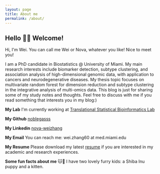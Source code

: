 ```yaml
---
layout: page
title: About me
permalink: /about/
---
```




## Hello 👋🏻 Welcome!

Hi, I'm Wei. You can call me Wei or Nova, whatever you like! Nice to meet you!  

I am a PhD candidate in Biostatistics @ University of Miami. My main research interests include biomarker detection, subtype clustering, and association analysis of high-dimensional genomic data, with application to cancers and neurodegenerative diseases. My thesis topic focuses on multivariate random forest for dimension reduction and subtype clustering in the integrative analysis of multi-omics data. This blog is just for sharing some of my study notes and thoughts. Feel free to discuss with me if you read something that interests you in my blog:) 

**My Lab** I'm currently working at [Translational Statistical Bioinformatics Lab](https://transbioinfolab.org/)

**My Github** [noblegasss](https://github.com/noblegasss)

**My Linkedin** [nova-weizhang](http://linkedin.com/in/nova-weizhang)

**My Email** You can reach me: wei.zhang60 at med.miami.edu

**My Resume** Please download my latest [resume](http://noblegasss.github.io/assets/WZ_resume2024022.pdf)
 if you are interested in my academic and research experiences.

**Some fun facts about me** 🐱🐶 I have two lovely furry kids: a Shiba Inu puppy and a kitten.
